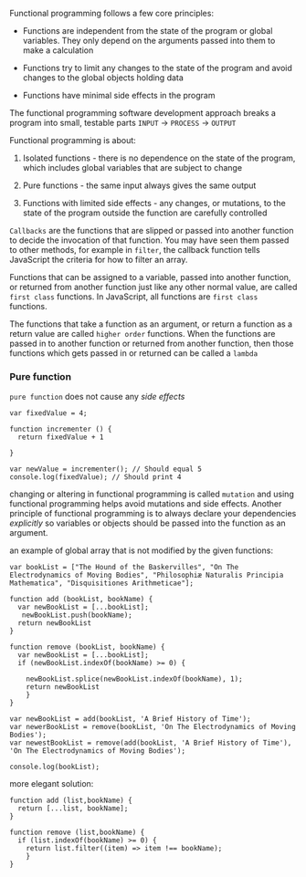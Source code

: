 Functional programming follows a few core principles:


* Functions are independent from the state of the program or global variables. They only depend on the arguments passed into them to make a calculation

* Functions try to limit any changes to the state of the program and avoid changes to the global objects holding data

* Functions have minimal side effects in the program

The functional programming software development approach breaks a program into small, testable parts
`INPUT` -> `PROCESS` -> `OUTPUT`

Functional programming is about:

1) Isolated functions - there is no dependence on the state of the program, which includes global variables that are subject to change

2) Pure functions - the same input always gives the same output

3) Functions with limited side effects - any changes, or mutations, to the state of the program outside the function are carefully controlled

`Callbacks` are the functions that are slipped or passed into another function to decide the invocation of that function. You may have seen them passed to other methods, for example in `filter`, the callback function tells JavaScript the criteria for how to filter an array.

Functions that can be assigned to a variable, passed into another function, or returned from another function just like any other normal value, are called `first class` functions. In JavaScript, all functions are `first class` functions.

The functions that take a function as an argument, or return a function as a return value are called `higher order` functions.
When the functions are passed in to another function or returned from another function, then those functions which gets passed in or returned can be called a `lambda`

### Pure function
`pure function` does not cause any *side effects*
```
var fixedValue = 4;

function incrementer () {
  return fixedValue + 1
 
}

var newValue = incrementer(); // Should equal 5
console.log(fixedValue); // Should print 4
```
changing or altering in functional programming is called `mutation` and using functional programming helps avoid mutations and side effects.
Another principle of functional programming is to always declare your dependencies *explicitly* so variables or objects should be passed into the function as an argument.

an example of global array that is not modified by the given functions:
```
var bookList = ["The Hound of the Baskervilles", "On The Electrodynamics of Moving Bodies", "Philosophiæ Naturalis Principia Mathematica", "Disquisitiones Arithmeticae"];

function add (bookList, bookName) {
  var newBookList = [...bookList];
   newBookList.push(bookName);
  return newBookList
}

function remove (bookList, bookName) {
  var newBookList = [...bookList];
  if (newBookList.indexOf(bookName) >= 0) {
    
    newBookList.splice(newBookList.indexOf(bookName), 1);
    return newBookList
    }
}

var newBookList = add(bookList, 'A Brief History of Time');
var newerBookList = remove(bookList, 'On The Electrodynamics of Moving Bodies');
var newestBookList = remove(add(bookList, 'A Brief History of Time'), 'On The Electrodynamics of Moving Bodies');

console.log(bookList);
```
more elegant solution:
```
function add (list,bookName) {
  return [...list, bookName];
}

function remove (list,bookName) {
  if (list.indexOf(bookName) >= 0) {
    return list.filter((item) => item !== bookName);
    }
}
```